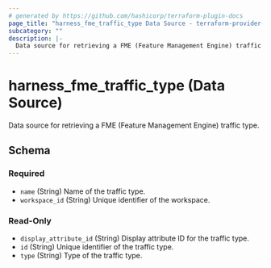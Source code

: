 ```yaml
---
# generated by https://github.com/hashicorp/terraform-plugin-docs
page_title: "harness_fme_traffic_type Data Source - terraform-provider-harness"
subcategory: ""
description: |-
  Data source for retrieving a FME (Feature Management Engine) traffic type.
---
```


# harness_fme_traffic_type (Data Source)

Data source for retrieving a FME (Feature Management Engine) traffic type.



<!-- schema generated by tfplugindocs -->
## Schema

### Required

- `name` (String) Name of the traffic type.
- `workspace_id` (String) Unique identifier of the workspace.

### Read-Only

- `display_attribute_id` (String) Display attribute ID for the traffic type.
- `id` (String) Unique identifier of the traffic type.
- `type` (String) Type of the traffic type.

